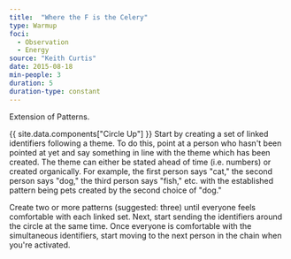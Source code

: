 ```yaml
---
title:  "Where the F is the Celery"
type: Warmup
foci:
  - Observation
  - Energy
source: "Keith Curtis"
date: 2015-08-18
min-people: 3
duration: 5
duration-type: constant
---
```

Extension of Patterns.

{{ site.data.components["Circle Up"] }}
Start by creating a set of linked identifiers following a theme.
To do this, point at a person who hasn't been pointed at yet and say something in line with the theme which has been created.
The theme can either be stated ahead of time (i.e. numbers) or created organically.
For example, the first person says "cat," the second person says "dog," the third person says "fish," etc. with the established pattern being pets created by the second choice of "dog."

Create two or more patterns (suggested: three) until everyone feels comfortable with each linked set.
Next, start sending the identifiers around the circle at the same time.
Once everyone is comfortable with the simultaneous identifiers, start moving to the next person in the chain when you're activated.
